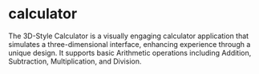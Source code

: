 # calculator
The 3D-Style Calculator is a visually engaging calculator application that simulates a three-dimensional interface, enhancing experience through a unique design. It supports basic Arithmetic operations including Addition, Subtraction, Multiplication, and Division.
